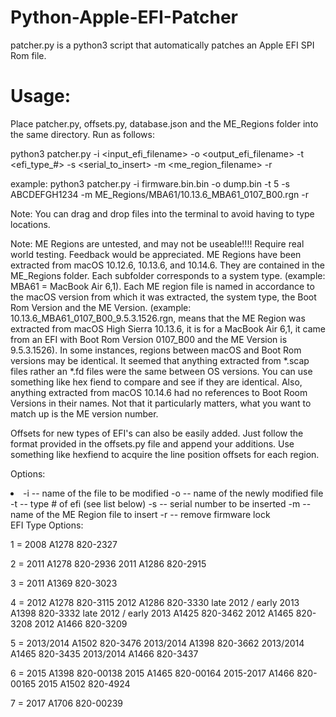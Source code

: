 # Python-Apple-EFI-Patcher
patcher.py is a python3 script that automatically patches an Apple EFI SPI Rom file.

# Usage:
Place patcher.py, offsets.py, database.json and the ME_Regions folder into the same directory. Run as follows:

python3 patcher.py -i <input_efi_filename> -o <output_efi_filename> -t <efi_type_#> -s <serial_to_insert> -m <me_region_filename> -r

example: python3 patcher.py -i firmware.bin.bin -o dump.bin -t 5 -s ABCDEFGH1234 -m ME_Regions/MBA61/10.13.6_MBA61_0107_B00.rgn -r

Note: You can drag and drop files into the terminal to avoid having to type locations.

Note: ME Regions are untested, and may not be useable!!!! Require real world testing. Feedback would be appreciated.
ME Regions have been extracted from macOS 10.12.6, 10.13.6, and 10.14.6. They are contained in the ME_Regions folder. Each subfolder corresponds to a system type. (example: MBA61 = MacBook Air 6,1). Each ME region file is named in accordance to the macOS version from which it was extracted, the system type, the Boot Rom Version and the ME Version. (example: 10.13.6_MBA61_0107_B00_9.5.3.1526.rgn, means that the ME Region was extracted from macOS High Sierra 10.13.6, it is for a MacBook Air 6,1, it came from an EFI with Boot Rom Version 0107_B00 and the ME Version is 9.5.3.1526). In some instances, regions between macOS and Boot Rom versions may be identical. It seemed that anything extracted from *.scap files rather an *.fd files were the same between OS versions. You can use something like hex fiend to compare and see if they are identical. Also, anything extracted from macOS 10.14.6 had no references to Boot Room Versions in their names. Not that it particularly matters, what you want to match up is the ME version number.

Offsets for new types of EFI's can also be easily added. Just follow the format provided in the offsets.py file and append your additions. Use something like hexfiend to acquire the line position offsets for each region.


Options:
<li>
-i <input_efi_filename>     -- name of the file to be modified
-o <output_efi_filename>    -- name of the newly modified file
-t <efi_type>               -- type # of efi (see list below)
-s <serial_to_insert>       -- serial number to be inserted
-m <me_region_filename>     -- name of the ME Region file to insert
-r                          -- remove firmware lock
</li>
EFI Type Options:

1 = 2008 A1278 820-2327

2 = 2011 A1278 820-2936
    2011 A1286 820-2915

3 = 2011 A1369 820-3023

4 = 2012 A1278 820-3115
    2012 A1286 820-3330
    late 2012 / early 2013 A1398 820-3332
    late 2012 / early 2013 A1425 820-3462
    2012 A1465 820-3208
    2012 A1466 820-3209

5 = 2013/2014 A1502 820-3476
    2013/2014 A1398 820-3662
    2013/2014 A1465 820-3435
    2013/2014 A1466 820-3437

6 = 2015 A1398 820-00138
    2015 A1465 820-00164
    2015-2017 A1466 820-00165
    2015 A1502 820-4924

7 = 2017 A1706 820-00239
</p>
